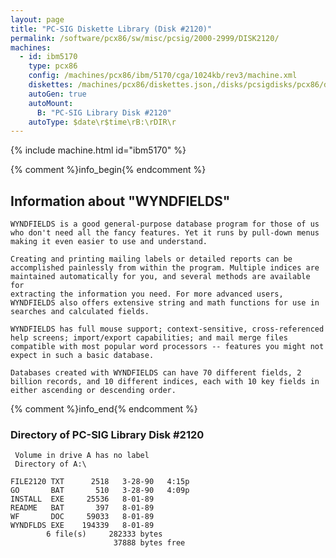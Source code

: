 ```yaml
---
layout: page
title: "PC-SIG Diskette Library (Disk #2120)"
permalink: /software/pcx86/sw/misc/pcsig/2000-2999/DISK2120/
machines:
  - id: ibm5170
    type: pcx86
    config: /machines/pcx86/ibm/5170/cga/1024kb/rev3/machine.xml
    diskettes: /machines/pcx86/diskettes.json,/disks/pcsigdisks/pcx86/diskettes.json
    autoGen: true
    autoMount:
      B: "PC-SIG Library Disk #2120"
    autoType: $date\r$time\rB:\rDIR\r
---
```


{% include machine.html id="ibm5170" %}

{% comment %}info_begin{% endcomment %}

## Information about "WYNDFIELDS"

    WYNDFIELDS is a good general-purpose database program for those of us
    who don't need all the fancy features. Yet it runs by pull-down menus
    making it even easier to use and understand.
    
    Creating and printing mailing labels or detailed reports can be
    accomplished painlessly from within the program. Multiple indices are
    maintained automatically for you, and several methods are available for
    extracting the information you need. For more advanced users,
    WYNDFIELDS also offers extensive string and math functions for use in
    searches and calculated fields.
    
    WYNDFIELDS has full mouse support; context-sensitive, cross-referenced
    help screens; import/export capabilities; and mail merge files
    compatible with most popular word processors -- features you might not
    expect in such a basic database.
    
    Databases created with WYNDFIELDS can have 70 different fields, 2
    billion records, and 10 different indices, each with 10 key fields in
    either ascending or descending order.
{% comment %}info_end{% endcomment %}


### Directory of PC-SIG Library Disk #2120

     Volume in drive A has no label
     Directory of A:\

    FILE2120 TXT      2518   3-28-90   4:15p
    GO       BAT       510   3-28-90   4:09p
    INSTALL  EXE     25536   8-01-89
    README   BAT       397   8-01-89
    WF       DOC     59033   8-01-89
    WYNDFLDS EXE    194339   8-01-89
            6 file(s)     282333 bytes
                           37888 bytes free
